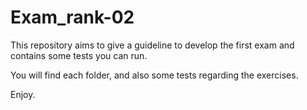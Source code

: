 # Exam_rank-02
This repository aims to give a guideline to develop the first exam and contains some tests you can run.

You will find each folder, and also some tests regarding the exercises. 

Enjoy.
